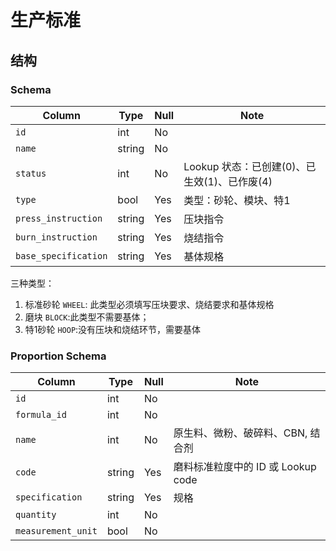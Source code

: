 # 生产标准

结构
--------------------------------------------------------------------------
### Schema
Column                              | Type      | Null | Note
------------------------------------|-----------|------|-------
`id`                                | int       | No   | 
`name`                              | string    | No   | 
`status`                            | int       | No   | Lookup 状态：已创建(0)、已生效(1)、已作废(4)
`type`                              | bool      | Yes  | 类型：砂轮、模块、特1
`press_instruction`                 | string    | Yes  | 压块指令
`burn_instruction`                  | string    | Yes  | 烧结指令
`base_specification`                | string    | Yes  | 基体规格

三种类型：

1. 标准砂轮 `WHEEL`: 此类型必须填写压块要求、烧结要求和基体规格
2. 磨块 `BLOCK`:此类型不需要基体；
3. 特1砂轮 `HOOP`:没有压块和烧结环节，需要基体

### Proportion Schema
Column                              | Type      | Null | Note
------------------------------------|-----------|------|-------
`id`                                | int       | No   | 
`formula_id`                        | int       | No   | 
`name`                              | int       | No   | 原生料、微粉、破碎料、CBN, 结合剂
`code`                              | string    | Yes  | 磨料标准粒度中的 ID 或 Lookup code
`specification`                     | string    | Yes  | 规格
`quantity`                          | int       | No   | 
`measurement_unit`                  | bool      | No   | 

